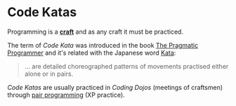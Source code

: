 # Code Katas

Programming is a [**craft**](https://en.wikipedia.org/wiki/Software_craftsmanship) and as any craft it must be practiced.

The term of _Code Kata_ was introduced in the book [The Pragmatic Programmer](https://en.wikipedia.org/wiki/The_Pragmatic_Programmer) and it's related with the Japanese word [Kata](https://en.wikipedia.org/wiki/Kata):

> ... are detailed choreographed patterns of movements practised either alone or in pairs.

_Code Katas_ are usually practiced in _Coding Dojos_ (meetings of craftsmen) through [pair programming](https://en.wikipedia.org/wiki/Pair_programming) (XP practice).
